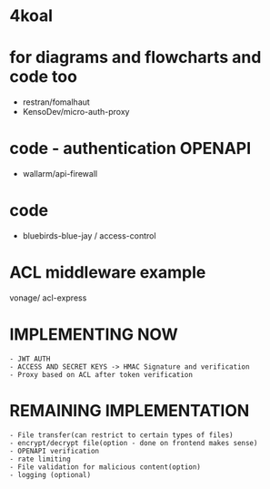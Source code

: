 # 4koal


# for diagrams and flowcharts and code too
  - restran/fomalhaut
  - KensoDev/micro-auth-proxy

# code - authentication OPENAPI
 - wallarm/api-firewall

# code
- bluebirds-blue-jay / access-control

# ACL middleware example
 vonage/ acl-express



 # IMPLEMENTING NOW
    - JWT AUTH
    - ACCESS AND SECRET KEYS -> HMAC Signature and verification
    - Proxy based on ACL after token verification
  
  # REMAINING IMPLEMENTATION
    - File transfer(can restrict to certain types of files)
    - encrypt/decrypt file(option - done on frontend makes sense)
    - OPENAPI verification
    - rate limiting
    - File validation for malicious content(option)
    - logging (optional)



 

  
